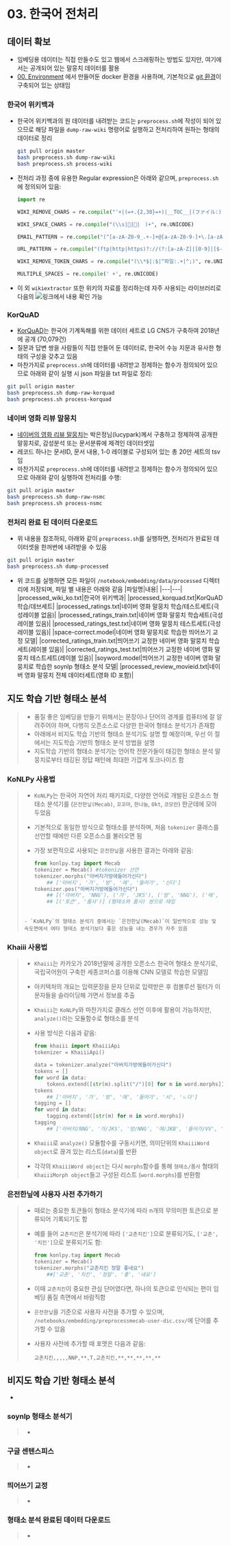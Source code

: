 # 03. 한국어 전처리

## 데이터 확보

- 임베딩용 데이터는 직접 만들수도 있고 웹에서 스크래핑하는 방법도 있지만, 여기에서는 공개되어 있는 말뭉치 데이터를 활용
- [00. Environment](00.%20Environment.md) 에서 만들어둔 docker 환경을 사용하며, 기본적으로 [git 환경](https://github.com/ratsgo/embedding.git)이 구축되어 있는 상태임

### 한국어 위키백과

- 한국어 위키백과의 원 데이터를 내려받는 코드는 `preprocess.sh`에 작성이 되어 있으므로 해당 파일을 `dump-raw-wiki` 명령어로 실행하고 전처리하여 원하는 형태의 데이터로 정리 

  ```bash
  git pull origin master
  bash preprocess.sh dump-raw-wiki
  bash preprocess.sh process-wiki
  ```

- 전처리 과정 중에 유용한 Regular expression은 아래와 같으며, `preprocess.sh`에 정의되어 있음:

  ```python
  import re
  
  WIKI_REMOVE_CHARS = re.compile("'+|(=+.{2,30}=+)|__TOC__|(ファイル:).+|:(en|de|it|fr|es|kr|zh|no|fi):|\n", re.UNICODE)
  
  WIKI_SPACE_CHARS = re.compile("(\\s|゙|゚|　)+", re.UNICODE)
  
  EMAIL_PATTERN = re.compile("(^[a-zA-Z0-9_.+-]+@[a-zA-Z0-9-]+\.[a-zA-Z0-9-.]+$)", re.UNICODE)
  
  URL_PATTERN = re.compile("(ftp|http|https)?://(?:[a-zA-Z]|[0-9]|[$-_@.&+]|[!*\(\),]|(?:%[0-9a-fA-F][0-9a-fA-F]))+", re.UNICODE)
  
  WIKI_REMOVE_TOKEN_CHARS = re.compile("(\\*$|:$|^파일:.+|^;)", re.UNICODE)
  
  MULTIPLE_SPACES = re.compile(' +', re.UNICODE)
  ```

- 이 외 `wikiextractor` 또한 위키의 자료를 정리하는데 자주 사용되는 라이브러리로 다음의 ![링크](https://github.com/attardi/wikiextractor)에서 내용 확인 가능 

### KorQuAD
- [KorQuAD](https://korquad.gihub.io)는 한국어 기계독해를 위한 데이터 세트로 LG CNS가 구축하여 2018년에 공개 (70,079건)
- 질문과 답변 쌍을 사람들이 직접 만들어 둔 데이터로, 한국어 수능 지문과 유사한 형태의 구성을 갖추고 있음
- 마찬가지로 `preprocess.sh`에 데이터를 내려받고 정제하는 함수가 정의되어 있으므로 아래와 같이 실행 시 json 파일을 txt 파일로 정리:
```bash
git pull origin master
bash preprocess.sh dump-raw-korquad
bash preprocess.sh process-korquad
```

### 네이버 영화 리뷰 말뭉치
- [네이버의 영화 리뷰 말뭉치](https://github.com/e9t/nsmc)는 박은정님(lucypark)께서 구충하고 정제하여 공개한 말뭉치로, 감성분석 또는 문서분류에 제격인 데이터셋임
- 레코드 하나는 문서ID, 문서 내용, 1-0 레이블로 구성되어 있는 총 20만 세트의 tsv임
- 마찬가지로 `preprocess.sh`에 데이터를 내려받고 정제하는 함수가 정의되어 있으므로 아래와 같이 실행하여 전처리를 수행:
```bash
git pull origin master
bash preprocess.sh dump-raw-nsmc
bash preprocess.sh process-nsmc
```

### 전처리 완료 된 데이터 다운로드
- 위 내용을 참조하되, 아래와 같이 `preprocess.sh`를 실행하면, 전처리가 완료된 데이터셋을 한꺼번에 내려받을 수 있음
```bash
git pull origin master
bash preprocess.sh dump-processed
```
- 위 코드를 실행하면 모든 파일이 `/notebook/embedding/data/processed` 디렉터리에 저장되며, 파일 별 내용은 아래와 같음
  |파일명|내용|
  |---|---|
  |processed_wiki_ko.txt|한국어 위키백과|
  |processed_korquad.txt|KorQuAD 학습/데브세트|
  |processed_ratings.txt|네이버 영화 말뭉치 학습/테스트세트(극성레이블 없음)|
  |processed_ratings_train.txt|네이버 영화 말뭉치 학습세트(극성레이블 있음)|
  |processed_ratings_test.txt|네이버 영화 말뭉치 테스트세트(극성레이블 있음)|
  |space-correct.model|네이버 영화 말뭉치로 학습한 띄어쓰기 교정 모델|
  |corrected_ratings_train.txt|띄어쓰기 교정한 네이버 영화 말뭉치 학습세트(레이블 있음)|
  |corrected_ratings_test.txt|띄어쓰기 교정한 네이버 영화 말뭉치 테스트세트(레이블 있음)|
  |soyword.model|띄어쓰기 교정한 네이버 영화 말뭉치로 학습한 soynlp 형태소 분석 모델|
  |processed_review_movieid.txt|네이버 영화 말뭉치 전체 데이터세트(영화 ID 포함)|


##  지도 학습 기반 형태소 분석
> - 품질 좋은 임베딩을 만들기 위해서는 문장이나 단어의 경계를 컴퓨터에 잘 알려주어야 하며, 다행히 오픈소스로 다양한 한국어 형태소 분석기가 존재함
> - 아래에서 비지도 학습 기반의 형태소 분석기도 설명 할 예정이며, 우선 이 절에서는 지도학습 기반의 형태소 분석 방법을 설명
> - 지도학습 기반의 형태소 분석기는 언어학 전문가들이 태깅한 형태소 분석 말뭉치로부터 태깅된 정답 패턴에 최대한 가깝게 토크나이즈 함

### KoNLPy 사용법

> - `KoNLPy`는 한국어 자연어 처리 패키지로, 다양한 언어로 개발된 오픈소스 형태소 분석기를 (`은전한닢(Mecab)`, `꼬꼬마`, `한나눔`, `Okt`, `코모란`) 한군데에 모아 두었음
>
> - 기본적으로 동일한 방식으로 형태소를 분석하며, 처음 `tokenizer` 클래스를 선언할 때에만 다른 오픈소스를 불러오면 됨
>
> - 가장 보편적으로 사용되는 `은전한닢`을 사용한 결과는 아래와 같음:
>
>   ```python
>   from konlpy.tag import Mecab
>   tokenizer = Mecab() #tokenizer 선언
>   tokenizer.morphs("아버지가방에들어가신다")
>   	## ['아버지', '가', '방', '에', '들어가', '신다']
>   tokenizer.pos("아버지가방에들어가신다")
>       ## [('아버지', 'NNG'), ('가', 'JKS'), ('방', 'NNG'), ('에', 'JKB'), ('들어가', 'VV'), ('신다', 'EP+EC')]
>       ## [('토큰', '품사')] (형태소와 품사) 쌍으로 태킹
>   ```
> ```
>   
> - `KoNLPy`의 형태소 분석기 중에서는 `은전한닢(Mecab)`이 일반적으로 성능 및 속도면에서 여타 형태소 분석기보다 좋은 성능을 내는 경우가 자주 있음
> ```

### Khaiii 사용법

> - `Khaiii`는 카카오가 2018년말에 공개한 오픈소스 한국어 형태소 분석기로, 국립국어원이 구축한 세종코퍼스를 이용해 CNN 모델로 학습한 모델임
>
> - 아키텍처의 개요는 입력문장을 문자 단위로 입력받은 후 컴볼루션 필터가 이 문자들을 슬라이딩해 가면서 정보를 추출
>
> - `Khaiii`는 `KoNLPy`와 마찬가지로 클래스 선언 이후에 활용이 가능하지만, `analyze()`라는 모듈함수로 형태소를 분석
>
> - 사용 방식은 다음과 같음:
>
>   ```python
>   from khaiii import KhaiiiApi
>   tokenizer = KhaiiiApi()
>   
>   data = tokenizer.analyze("아버지가방에들어가신다")
>   tokens = []
>   for word in data:
>       tokens.extend([str(m).split("/")[0] for m in word.morphs])
>   tokens
>   	## ['아버지', '가', '방', '에', '들어가', '시', 'ㄴ다']
>   tagging = []
>   for word in data:
>       tagging.extend([str(m) for m in word.morphs])
>   tagging
>   	## ['아버지/NNG', '가/JKS', '방/NNG', '에/JKB', '들어가/VV', '시/EP', 'ㄴ다/EC']
>   ```
>
> - `Khaiii`로 `analyze()` 모듈함수를 구동시키면, 의미단위의 `KhaiiiWord object`로 끊겨 있는 리스트(`data`)를 반환
>
> - 각각의 `KhaiiiWord object`는 다시 `morphs`함수를 통해 `형태소/품사` 형태의 `KhaiiiMorph object`들고 구성된 리스트 (`word.morphs`)를 반환함

### 은전한닢에 사용자 사전 추가하기

> - 때로는 중요한 토큰들이 형태소 분석기에 따라 n개의 무의미한 토큰으로 분류되어 기록되기도 함
>
> - 예를 들어 `교촌치킨`은 분석기에 따라 `['교촌치킨']`으로 분류되기도, `['교촌', '치킨']`으로 분류되기도 함:
>
>   ```python
>   from konlpy.tag import Mecab
>   tokenizer = Mecab()
>   tokenizer.morphs("교촌치킨 정말 좋네요")
>       ##['교촌', '치킨', '정말', '좋', '네요']
>   ```
>
> - 이때 `교촌치킨`이 중요한  관심 단어였다면, 하나의 토큰으로 인식되는 편이 임베딩 품질 측면에서 바람직함
>
> - `은전한닢`을 기준으로 사용자 사전을 추가할 수 있으며, `/notebooks/embedding/preprocessmecab-user-dic.csv/`에 단어를 추가할 수 있음
>
> - 사용자 사전에 추가할 때 포맷은 다음과 같음:
>
>   ```
>   교촌치킨,,,,,NNP,**,T,교촌치킨,**,**,**,**,**
>   ```

## 비지도 학습 기반 형태소 분석

- 

### soynlp 형태소 분석기

> - 

### 구글 센텐스피스

> - 

### 띄어쓰기 교정

> - 

### 형태소 분석 완료된 데이터 다운로드

> - 